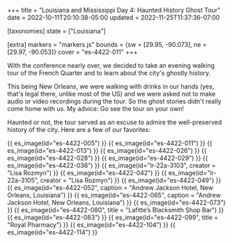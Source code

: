+++
title = "Louisiana and Mississippi Day 4: Haunted History Ghost Tour"
date = 2022-10-11T20:10:38-05:00
updated = 2022-11-25T11:37:36-07:00

[taxonomies]
state = ["Louisiana"]

[extra]
markers = "markers.js"
bounds = {sw = [29.95, -90.073], ne = [29.97, -90.053]}
cover = "es-4422-011"
+++

With the conference nearly over, we decided to take an evening walking tour of the French Quarter and to learn about the city's ghostly history.

<!-- more -->

This being New Orleans, we were walking with drinks in our hands (yes, that's legal there, unlike most of the US) and we were asked not to make audio or video recordings during the tour. So the ghost stories didn't really come home with us. My advice: Go see the tour on your own!

Haunted or not, the tour served as an excuse to admire the well-preserved history of the city. Here are a few of our favorites:

{{ es_image(id="es-4422-005") }}
{{ es_image(id="es-4422-011") }}
{{ es_image(id="es-4422-013") }}
{{ es_image(id="es-4422-026") }}
{{ es_image(id="es-4422-028") }}
{{ es_image(id="es-4422-029") }}
{{ es_image(id="es-4422-036") }}
{{ es_image(id="lr-22a-3103", creator = "Lisa Rozmyn") }}
{{ es_image(id="es-4422-042") }}
{{ es_image(id="lr-22a-3105", creator = "Lisa Rozmyn") }}
{{ es_image(id="es-4422-049") }}
{{ es_image(id="es-4422-052", caption = "Andrew Jackson Hotel, New Orleans, Louisiana") }}
{{ es_image(id="es-4422-065", caption = "Andrew Jackson Hotel, New Orleans, Louisiana") }}
{{ es_image(id="es-4422-073") }}
{{ es_image(id="es-4422-080", title = "Lafitte’s Blacksmith Shop Bar") }}
{{ es_image(id="es-4422-083") }}
{{ es_image(id="es-4422-099", title = "Royal Pharmacy") }}
{{ es_image(id="es-4422-104") }}
{{ es_image(id="es-4422-114") }}
